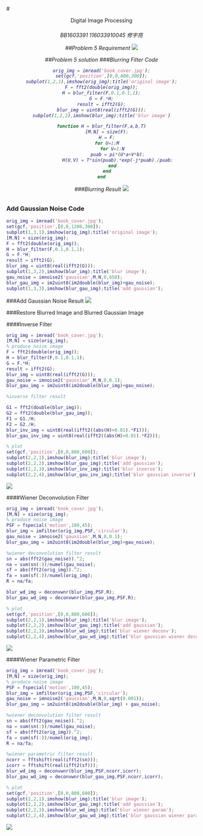 #<center>Digital Image Processing</center>

<h6 align='center'>BB1603391 116033910045 修宇亮

##Problem 5 Requirement
![](http://xiublog.qiniudn.com/image/2016-11-18-073236.jpg)

##Problem 5 solution
###Blurring Filter Code
```matlab
orig_img = imread('book_cover.jpg');
set(gcf,'position',[0,0,800,300]);
subplot(1,2,1),imshow(orig_img);title('original image');
F = fft2(double(orig_img));
H = blur_filter(F,0.1,0.1,1);
G = F.*H;
result = ifft2(G);
blur_img = uint8(real(ifft2(G)));
subplot(1,2,2),imshow(blur_img);title('blur image')

function H = blur_filter(F,a,b,T)
    [M,N] = size(F);
    H = F;
    for U=1:M
        for V=1:N
            puab = pi*(U*a+V*b);
            H(U,V) = T*sin(puab).*exp(-j*puab)./puab;
        end
    end
end

```

###Blurring Result
![](http://xiublog.qiniudn.com/image/2016-11-18-blur%20image.bmp)

### Add Gaussian Noise Code
```matlab
orig_img = imread('book_cover.jpg');
set(gcf,'position',[0,0,1200,300]);
subplot(1,3,1),imshow(orig_img);title('original image');
[M,N] = size(orig_img);
F = fft2(double(orig_img));
H = blur_filter(F,0.1,0.1,1);
G = F.*H;
result = ifft2(G);
blur_img = uint8(real(ifft2(G)));
subplot(1,3,2),imshow(blur_img);title('blur image');
gau_noise = imnoise2('gaussian',M,N,0,650);
blur_gau_img = im2uint8(im2double(blur_img)+gau_noise);
subplot(1,3,3),imshow(blur_gau_img);title('add gaussian');

```
###Add Gaussian Noise Result
![](http://xiublog.qiniudn.com/image/2016-11-18-blur%20image-1.bmp)

###Restore Blurred Image and Blurred Gaussian Image

####Inverse Filter
```matlab
orig_img = imread('book_cover.jpg');
[M,N] = size(orig_img);
% produce noise image
F = fft2(double(orig_img));
H = blur_filter(F,0.1,0.1,1);
G = F.*H;
result = ifft2(G);
blur_img = uint8(real(ifft2(G)));
gau_noise = imnoise2('gaussian',M,N,0,0.1);
blur_gau_img = im2uint8(im2double(blur_img)+gau_noise);

%inverse filter result

G1 = fft2(double(blur_img));
G2 = fft2(double(blur_gau_img));
F1 = G1./H;
F2 = G2./H;
blur_inv_img = uint8(real(ifft2((abs(H)>0.01).*F1)));
blur_gau_inv_img = uint8(real(ifft2((abs(H)>0.01).*F2)));

% plot
set(gcf,'position',[0,0,800,600]);
subplot(2,2,1),imshow(blur_img);title('blur image');
subplot(2,2,2),imshow(blur_gau_img);title('add gaussian');
subplot(2,2,3),imshow(blur_inv_img);title('blur inverse');
subplot(2,2,4),imshow(blur_gau_inv_img);title('blur gaussian inverse');
```
![](http://xiublog.qiniudn.com/image/2016-11-18-inverse%20result.bmp)

####Wiener Deconvolution Filter
```matlab
orig_img = imread('book_cover.jpg');
[M,N] = size(orig_img);
% produce noise image
PSF = fspecial('motion',100,45);
blur_img = imfilter(orig_img,PSF,'circular');
gau_noise = imnoise2('gaussian',M,N,0,0.1);
blur_gau_img = im2uint8(im2double(blur_img)+gau_noise);

%wiener deconvolution filter result
sn = abs(fft2(gau_noise)).^2;
na = sum(sn(:))/numel(gau_noise);
sf = abs(fft2(orig_img)).^2;
fa = sum(sf(:))/numel(orig_img);
R = na/fa;

blur_wd_img = deconvwnr(blur_img,PSF,R);
blur_gau_wd_img = deconvwnr(blur_gau_img,PSF,R);

% plot
set(gcf,'position',[0,0,800,600]);
subplot(2,2,1),imshow(blur_img);title('blur image');
subplot(2,2,2),imshow(blur_gau_img);title('add gaussian');
subplot(2,2,3),imshow(blur_wd_img);title('blur wiener deconv');
subplot(2,2,4),imshow(blur_gau_wd_img);title('blur gaussian wiener deconv');
```

![](http://xiublog.qiniudn.com/image/2016-11-18-wiener%20deconv%20image.bmp)

####Wiener Parametric Filter

```matlab
orig_img = imread('book_cover.jpg');
[M,N] = size(orig_img);
% produce noise image
PSF = fspecial('motion',100,45);
blur_img = imfilter(orig_img,PSF,'circular');
gau_noise = imnoise2('gaussian',M,N,0,sqrt(0.001));
blur_gau_img = im2uint8(im2double(blur_img) + gau_noise);

%wiener deconvolution filter result
sn = abs(fft2(gau_noise)).^2;
na = sum(sn(:))/numel(gau_noise);
sf = abs(fft2(orig_img)).^2;
fa = sum(sf(:))/numel(orig_img);
R = na/fa;

%wiener parametric filter result
ncorr = fftshift(real(ifft2(sn)));
icorr = fftshift(real(ifft2(sf)));
blur_wd_img = deconvwnr(blur_img,PSF,ncorr,icorr);
blur_gau_wd_img = deconvwnr(blur_gau_img,PSF,ncorr,icorr);

% plot
set(gcf,'position',[0,0,800,600]);
subplot(2,2,1),imshow(blur_img);title('blur image');
subplot(2,2,2),imshow(blur_gau_img);title('add gaussian');
subplot(2,2,3),imshow(blur_wd_img);title('blur wiener param');
subplot(2,2,4),imshow(blur_gau_wd_img);title('blur gaussian wiener param');
```
![](http://xiublog.qiniudn.com/image/2016-11-18-wiener%20param%20result.bmp)
